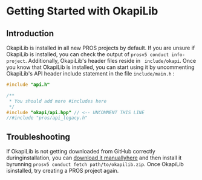 # Getting Started with OkapiLib

## Introduction

OkapiLib is installed in all new PROS projects by default. If you are unsure if
OkapiLib is installed, you can check the output of `prosv5 conduct info-project`.
Additionally, OkapiLib's header files reside in ` include/okapi`. Once you know
that OkapiLib is installed, you can start using it by uncommenting OkapiLib's
API header include statement in the file `include/main.h` :

``` cpp
#include "api.h"

/**
 * You should add more #includes here
 */
#include "okapi/api.hpp" // <-- UNCOMMENT THIS LINE
//#include "pros/api_legacy.h"
```

## Troubleshooting

If OkapiLib is not getting downloaded from GitHub correctly duringinstallation,
you can
[download it manuallyhere](https://github.com/OkapiLib/OkapiLib/releases) and
then install it byrunning `prosv5 conduct fetch path/to/okapilib.zip`. Once
OkapiLib isinstalled, try creating a PROS project again.

